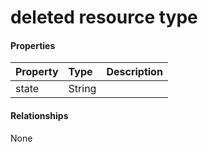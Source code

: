 # deleted resource type



#### Properties
| Property	   | Type	|Description|
|:---------------|:--------|:----------|
|state|String||

#### Relationships
None


